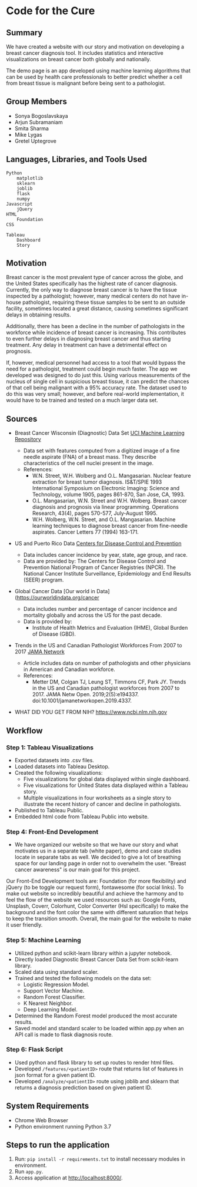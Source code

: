 ﻿# Code for the Cure

## Summary

We have created a website with our story and motivation on developing a breast cancer diagnosis tool. It includes statistics and interactive visualizations on breast cancer both globally and nationally.

The demo page is an app developed using machine learning algorithms that can be used by health care professionals to better predict whether a cell from breast tissue is malignant before being sent to a pathologist.

## Group Members

* Sonya Bogoslavskaya
* Arjun Subramaniam
* Smita Sharma
* Mike Lygas
* Gretel Uptegrove

## Languages, Libraries, and Tools Used

```
Python
    matplotlib
    sklearn
    joblib
    flask
    numpy
Javascript
    jQuery
HTML
    Foundation
CSS

Tableau
    Dashboard
    Story
```

## Motivation

Breast cancer is the most prevalent type of cancer across the globe, and the United States specifically has the highest rate of cancer diagnosis. Currently, the only way to diagnose breast cancer is to have the tissue inspected by a pathologist; however, many medical centers do not have in-house pathologist, requiring these tissue samples to be sent to an outside facility, sometimes located a great distance, causing sometimes significant delays in obtaining results.

Additionally, there has been a decline in the number of pathologists in the workforce while incidence of breast cancer is increasing. This contributes to even further delays in diagnosing breast cancer and thus starting treatment. Any delay in treatment can have a detrimental effect on prognosis.

If, however, medical personnel had access to a tool that would bypass the need for a pathologist, treatment could begin much faster. The app we developed was designed to do just this. Using various measurements of the nucleus of single cell in suspicious breast tissue, it can predict the chances of that cell being malignant with a 95% accuracy rate. The dataset used to do this was very small; however, and before real-world implementation, it would have to be trained and tested on a much larger data set.

## Sources

* Breast Cancer Wisconsin (Diagnostic) Data Set [UCI Machine Learning Repository](https://archive.ics.uci.edu/ml/datasets/Breast+Cancer+Wisconsin+(Diagnostic))
  * Data set with features computed from a digitized image of a fine needle aspirate (FNA) of a breast mass. They describe characteristics of the cell nuclei present in the image.
  * References:
    * W.N. Street, W.H. Wolberg and O.L. Mangasarian. Nuclear feature extraction for breast tumor diagnosis. IS&T/SPIE 1993 International Symposium on Electronic Imaging: Science and Technology, volume 1905, pages 861-870, San Jose, CA, 1993.
    * O.L. Mangasarian, W.N. Street and W.H. Wolberg. Breast cancer diagnosis and prognosis via linear programming. Operations Research, 43(4), pages 570-577, July-August 1995.
    * W.H. Wolberg, W.N. Street, and O.L. Mangasarian. Machine learning techniques to diagnose breast cancer from fine-needle aspirates. Cancer Letters 77 (1994) 163-171.

* US and Puerto Rico Data [Centers for Disease Control and Prevention](https://wonder.cdc.gov/cancer.html)
  * Data includes cancer incidence by year, state, age group, and race.
  * Data are provided by:
     The Centers for Disease Control and Prevention National Program of Cancer Registries (NPCR).
     The National Cancer Institute Surveillance, Epidemiology and End Results (SEER) program.

* Global Cancer Data [Our world in Data](https://ourworldindata.org/cancer
  * Data includes number and percentage of cancer incidence and mortality globally and across the US for the past decade.
  * Data is provided by:
    * Institute of Health Metrics and Evaluation (IHME), Global Burden of Disease (GBD).

* Trends in the US and Canadian Pathologist Workforces From 2007 to 2017 [JAMA Network](https://jamanetwork.com/journals/jamanetworkopen/fullarticle/2734800)
  * Article includes data on number of pathologists and other physicians in American and Canadian workforce.
  * References:
    * Metter DM, Colgan TJ, Leung ST, Timmons CF, Park JY. Trends in the US and Canadian pathologist workforces from 2007 to 2017. JAMA Netw Open. 2019;2(5):e194337. doi:10.1001/jamanetworkopen.2019.4337.

* WHAT DID YOU GET FROM NIH? <https://www.ncbi.nlm.nih.gov>

## Workflow

### Step 1: Tableau Visualizations

* Exported datasets into .csv files.
* Loaded datasets into Tableau Desktop.
* Created the following visualizations:
  * Five visualizations for global data displayed within single dashboard.
  * Five visualizations for United States data displayed within a Tableau story.
  * Multiple visualizations in four worksheets as a single story to illustrate the recent history of cancer and decline in pathologists.
* Published to Tableau Public.
* Embedded html code from Tableau Public into website.

### Step 4: Front-End Development

* We have organized our website so that we have our story and what motivates us in a separate tab (white paper), demo and case studies locate in separate tabs as well. We decided to give a lot of breathing space for our landing page in order not to overwhelm the user. "Breast cancer awareness" is our main goal for this project.

Our Front-End Development tools are: Foundation (for more flexibility) and jQuery (to be toggle our request form), fontawesome (for social links). To make out website so incredibly beautiful and achieve the harmony and to feel the flow of the website we used resources such as: Google Fonts, Unsplash, Coverr, Colorhunt, Color Converter (Hsl specifically) to make the background and the font color the same with different saturation that helps to keep the transition smooth. Overall, the main goal for the website to make it user friendly.

### Step 5: Machine Learning

* Utilized python and scikit-learn library within a jupyter notebook.
* Directly loaded Diagnostic Breast Cancer Data Set from scikit-learn library.
* Scaled data using standard scaler.
* Trained and tested the following models on the data set:
  * Logistic Regression Model.
  * Support Vector Machine.
  * Random Forest Classifier.
  * K Nearest Neighbor.
  * Deep Learning Model.
* Determined the Random Forest model produced the most accurate results.
* Saved model and standard scaler to be loaded within app.py when an API call is made to flask diagnosis route.

### Step 6: Flask Script

* Used python and flask library to set up routes to render html files.
* Developed `/features/<patientID>` route that returns list of features in json format for a given patient ID.
* Developed `/analyze/<patientID>` route using joblib and sklearn that returns a diagnosis prediction based on given patient ID.

## System Requirements

* Chrome Web Browser
* Python environment running Python 3.7

## Steps to run the application

1. Run: `pip install -r requirements.txt` to install necessary modules in environment.
2. Run `app.py`.
3. Access application at <http://localhost:8000/>.

